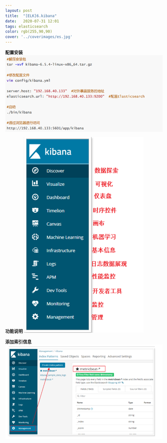 ```yaml
---
layout: post
title:  "[ELK]6.kibana"
date:   2020-07-31 12:01
tags: elasticsearch
color: rgb(255,90,90)
cover: '../coverimages/es.jpg'
---
```



**配置安装**
![enter description here](https://raw.githubusercontent.com/LazystudentCH/blogImage/master/2020/7/31/[ELK]6.kibana/1596179815421.png)

**功能说明**
![enter description here](https://raw.githubusercontent.com/LazystudentCH/blogImage/master/2020/7/31/[ELK]6.kibana/1596179829003.png)


**添加索引信息**
![enter description here](https://raw.githubusercontent.com/LazystudentCH/blogImage/master/2020/7/31/[ELK]6.kibana/1596180376165.png)
